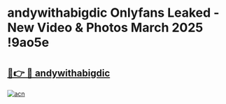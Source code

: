 # andywithabigdic Onlyfans Leaked - New Video & Photos March 2025 !9ao5e

# <h2><a href="https://msthm1.iuczelnia.edu.pl?title=andywithabigdic&ref=9ao5e">🔗👉 🔴 andywithabigdic</a></h2>

[![acn](https://github.com/user-attachments/assets/0f9c940e-d8b0-45ae-aac7-cd30a18b3e1c)](https://msthm1.iuczelnia.edu.pl?title=andywithabigdic&ref=9ao5e)

